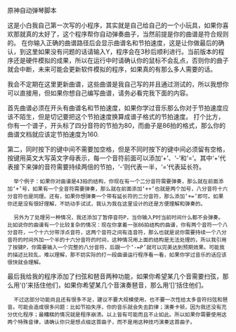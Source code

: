 原神自动弹琴脚本

这是小白我自己第一次写的小程序，其实就是自己给自己的一个小玩具，如果你喜欢那就真的太好了，这个程序帮你自动弹奏曲子，当然前提是你的曲谱是符合规则的。
在你输入正确的曲谱路径后会显示曲谱名和节拍速度，这是让你做最后的确认，到这里如果没有问题的话请输入Y，程序会在3秒后顺利进行。当前版本的程序还是硬件模拟的成果，所以在运行中时请确认你的鼠标不会乱点，否则你的曲子就会中断，未来可能会更新软件模拟的程序，如果真的有那么多人需要的话。

我会不定期在这里更新曲谱，这些曲谱是我自己写的并且通过测试的，所以我想你可以直接用，但如果你想自己编写曲谱，请务必看完我下面的内容。

  首先曲谱必须在开头有曲谱名和节拍速度，如果你学过音乐那么你对于节拍速度应该不陌生，但是切记要把这个节拍速度换算成谱子格式的节拍速度。
    打个比方，你有一个谱子，开头标了四分音符的节拍为80，而曲子是86拍的格式，那么你的曲谱文档就应该定节拍速度为160.
  
  第二，同时按下的键中间不需要加空格，但是不同时按下的键中间必须留有空格，按键用英文大写英文字母表示，每一个音符前面可以添加‘+’、‘-’和‘=’。其中‘+’代表接下来弹的音符需要持续两倍的节拍，‘-’则代表一半，‘=’代表延长符。
      
      
      举个例子：如果你对曲谱是43拍的结构，你现在有一个二分音符需要弹奏，那么就在前面添加‘+’号，如果有一个全音符需要弹奏，那么就在前面添加‘++’也就是两个加号，八分音符十六分音符也是同理。还有，如果你想弹奏一个带有延长符的二分音符，那么添加‘+=’即可。如果你还是没有很好理解，不妨动手试试，我认为我在这里设计的还是方便理解和弹奏的。
      
      另外为了处理另一种情况，我还添加了暂停音符P，当你输入P时当前时间什么都不会弹奏。比如说你的曲谱有一个比较复杂的情况：现在你拿着一张86拍结构的曲谱，你有两个音符一个八分音符，一个十六分带浮点音符，这两个音符之间有连音符，那么也就是说你需要持续一个八分音符的时间外加一个半的十六分音符的时间，这种情况用上面的结构是无法处理的，所以我引用了按键P，你需要输入一个完整的八分音符，后跟一个‘-=P’就可以完美达到预期效果。可能我的描述比较乱，难以理解，那不妨实际的打一段曲谱运行程序看一看，如果你学过音乐的话应该很快就会理解。
      
   最后我给我的程序添加了扫弦和琶音两种功能，如果你希望某几个音需要扫弦，那么用‘()’来括住他们，如果你希望某几个音演奏琶音，那么用‘[]’括住他们。
   
      不过这部分功能尚且还有很多不足，建议不要大规模使用，也不要一次性给太多音符扫弦和琶音。可能会造成很多问题：比如节拍失序，你的音乐就会失去韵律；演奏卡顿，因为我还没有充分优化程序；最糟糕的情况就是程序崩溃。以上皆有可能而且不止如此。所以如果你需要使用这两个特殊音律，请确认你只是想点缀这首曲子，而不是用这种技巧演奏这首曲子。
